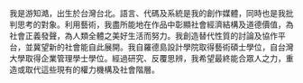我是游知澔，出生於台灣台北。語言、代碼及系統是我的創作媒體，同時也是我批判思考的對象。利用藝術，我盡所能地在作品中彰顯社會經濟結構及道德價值，為社會正義發聲，為人類全體之美好生活而努力。我創造替代性質的討論及協作平台，並冀望新的社會能自此展開。我自羅德島設計學院取得藝術碩士學位，自台灣大學取得企業管理學士學位。經過研究、反覆思辨，我希望最終能合眾人之力，重造或取代這些現有的權力機構及社會階層。